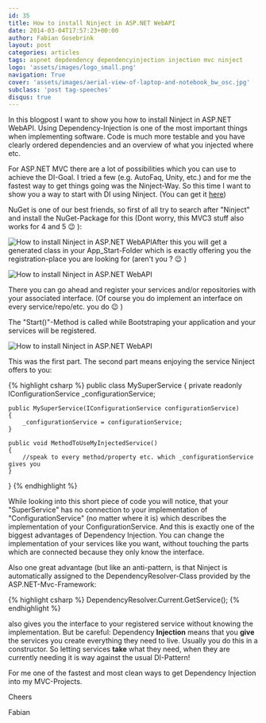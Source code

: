```yaml
---
id: 35
title: How to install Ninject in ASP.NET WebAPI
date: 2014-03-04T17:57:23+00:00
author: Fabian Gosebrink
layout: post
categories: articles
tags: aspnet depdendency dependencyinjection injection mvc ninject 
logo: 'assets/images/logo_small.png'
navigation: True
cover: 'assets/images/aerial-view-of-laptop-and-notebook_bw_osc.jpg'
subclass: 'post tag-speeches'
disqus: true
---
```


In this blogpost I want to show you how to install Ninject in ASP.NET WebAPI. Using Dependency-Injection is one of the most important things when implementing software. Code is much more testable and you have clearly ordered dependencies and an overview of what you injected where etc.

For ASP.NET MVC there are a lot of possibilities which you can use to achieve the DI-Goal. I tried a few (e.g. AutoFaq, Unity, etc.) and for me the fastest way to get things going was the Ninject-Way. So this time I want to show you a way to start with DI using Ninject. (You can get it <a href="http://ninject.codeplex.com/" target="_blank">here</a>)

NuGet is one of our best friends, so first of all try to search after "Ninject" and install the NuGet-Package for this (Dont worry, this MVC3 stuff also works for 4 and 5 😉 ):

![How to install Ninject in ASP.NET WebAPI]({{site.baseurl}}assets/articles/2014-03-04/b5b4e8c9-24ed-40f7-a37c-56ab94796006.png)After this you will get a generated class in your App_Start-Folder which is exactly offering you the registration-place you are looking for (aren't you ? 😉 )

![How to install Ninject in ASP.NET WebAPI]({{site.baseurl}}assets/articles/2014-03-04/2f654046-db9b-4b3d-a9a7-942053c18ba0.png)

There you can go ahead and register your services and/or repositories with your associated interface. (Of course you do implement an interface on every service/repo/etc. you do 😉 )

The "Start()"-Method is called while Bootstraping your application and your services will be registered.

![How to install Ninject in ASP.NET WebAPI]({{site.baseurl}}assets/articles/2014-03-04/5802028b-ce79-48df-bbd9-34bd6663d18c.png)

This was the first part. The second part means enjoying the service Ninject offers to you:

{% highlight csharp %}
public class MySuperService
{
    private readonly IConfigurationService _configurationService;

    public MySuperService(IConfigurationService configurationService)
    {
        _configurationService = configurationService;
    }

    public void MethodToUseMyInjectedService()
    {
        //speak to every method/property etc. which _configurationService gives you
    }
}
{% endhighlight %}


While looking into this short piece of code you will notice, that your "SuperService" has no connection to your implementation of "ConfigurationService" (no matter where it is) which describes the implementation of your ConfigurationService. And this is exactly one of the biggest advantages of Dependency Injection. You can change the implementation of your services like you want, without touching the parts which are connected because they only know the interface.

Also one great advantage (but like an anti-pattern, is that Ninject is automatically assigned to the DependencyResolver-Class provided by the ASP.NET-Mvc-Framework:

{% highlight csharp %}
DependencyResolver.Current.GetService<IMembershipRepository>();
{% endhighlight %}

also gives you the interface to your registered service without knowing the implementation. But be careful: Dependency **Injection** means that you **give** the services you create everything they need to live. Usually you do this in a constructor. So letting services **take** what they need, when they are currently needing it is way against the usual DI-Pattern!

For me one of the fastest and most clean ways to get Dependency Injection into my MVC-Projects.

Cheers

Fabian
